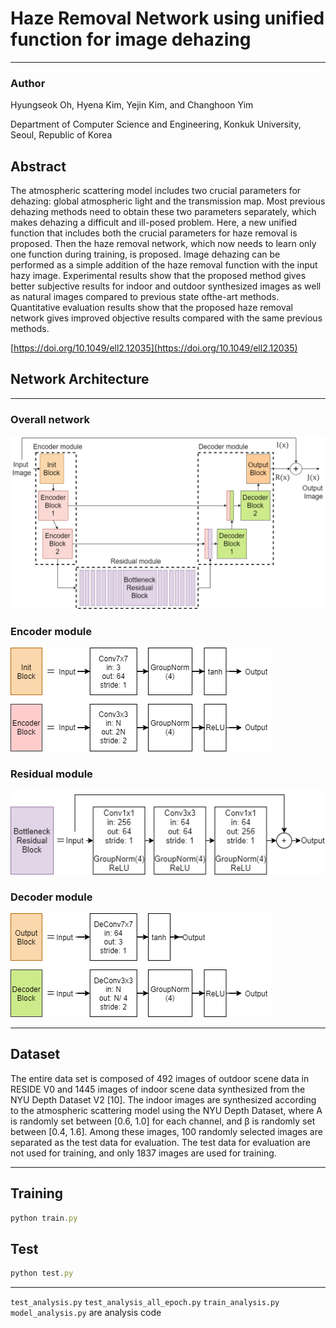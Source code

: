 # Haze Removal Network using unified function for image dehazing

---

### Author

Hyungseok Oh, Hyena Kim, Yejin Kim, and Changhoon Yim

Department of Computer Science and Engineering, Konkuk University, Seoul, Republic of Korea

## Abstract

The atmospheric scattering model includes two crucial parameters for dehazing: global atmospheric light and the transmission map. Most previous dehazing methods need to obtain these two parameters separately, which makes dehazing a difficult and ill-posed problem. Here, a new unified function that includes both the crucial parameters for haze removal is proposed. Then the haze removal network, which now needs to learn only one function during training, is proposed. Image dehazing can be performed as a simple addition of the haze removal function with the input hazy image. Experimental results show that the proposed method gives better subjective results for indoor and outdoor synthesized images as well as natural images compared to previous state ofthe-art methods. Quantitative evaluation results show that the proposed haze removal network gives improved objective results compared with the same previous methods.

[https://doi.org/10.1049/ell2.12035](https://doi.org/10.1049/ell2.12035)

## Network Architecture

---

### Overall network

![./figures/fig1.png](./figures/fig1.png)

### Encoder module

![./figures/fig.2.png](./figures/fig.2.png)

### Residual module

![./figures/fig.3.png](./figures/fig.3.png)

### Decoder module

![./figures/fig.4.png](./figures/fig.4.png)

---

## Dataset

The entire data set is composed of 492 images of outdoor scene data in RESIDE V0 and 1445 images of indoor scene data synthesized from the NYU Depth Dataset V2 [10]. The indoor images are synthesized according to the atmospheric scattering model using the NYU Depth Dataset, where A is randomly set between [0.6, 1.0] for each channel, and β is randomly set between [0.4, 1.6]. Among these images, 100 randomly selected images are separated as the test data for evaluation. The test data for evaluation are not used for training, and only 1837 images are used for training.

---

## Training

```jsx
python train.py
```

## Test

```jsx
python test.py
```

---

`test_analysis.py` `test_analysis_all_epoch.py` `train_analysis.py` `model_analysis.py` are analysis code